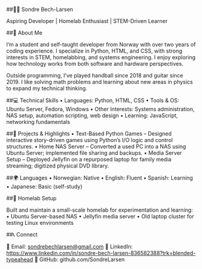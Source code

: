 ##👨‍💻 Sondre Bech-Larsen

Aspiring Developer | Homelab Enthusiast | STEM-Driven Learner

##🧠 About Me

I’m a student and self-taught developer from Norway with over two years of coding experience. I specialize in Python, HTML, and CSS, with strong interests in STEM, homelabbing, and systems engineering. I enjoy exploring how technology works from both software and hardware perspectives.

Outside programming, I’ve played handball since 2018 and guitar since 2019. I like solving math problems and learning about new areas in physics to expand my technical thinking.

##💻 Technical Skills
	•	Languages: Python, HTML, CSS
	•	Tools & OS: Ubuntu Server, Fedora, Windows
	•	Other Interests: Systems administration, NAS setup, automation scripting, web design
	•	Learning: JavaScript, networking fundamentals

##🧰 Projects & Highlights
	•	Text-Based Python Games – Designed interactive story-driven games using Python’s I/O logic and control structures.
	•	Home NAS Server – Converted a used PC into a NAS using Ubuntu Server; implemented file sharing and backups.
	•	Media Server Setup – Deployed Jellyfin on a repurposed laptop for family media streaming; digitized physical DVD library.

##🌍 Languages
	•	Norwegian: Native
	•	English: Fluent
	•	Spanish: Learning
	•	Japanese: Basic (self-study)

##🧩 Homelab Setup

Built and maintain a small-scale homelab for experimentation and learning:
	•	Ubuntu Server-based NAS
	•	Jellyfin media server
	•	Old laptop cluster for testing Linux environments

##📞 Connect

📧 Email: sondrebechlarsen@gmail.com
🔗 LinkedIn: https://www.linkedin.com/in/sondre-bech-larsen-836582388?trk=blended-typeahead
🐙 GitHub: github.com/SondreLarsen